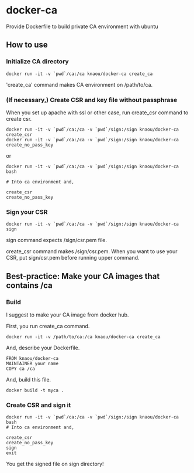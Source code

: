 docker-ca
===========

Provide Dockerfile to build private CA environment with ubuntu

## How to use

### Initialize CA directory

    docker run -it -v `pwd`/ca:/ca knaou/docker-ca create_ca

'create_ca' command makes CA environment on /path/to/ca.

### (If necessary,) Create CSR and key file without passphrase

When you set up apache with ssl or other case, run create_csr command to create csr.

    docker run -it -v `pwd`/ca:/ca -v `pwd`/sign:/sign knaou/docker-ca create_csr
    docker run -it -v `pwd`/ca:/ca -v `pwd`/sign:/sign knaou/docker-ca create_no_pass_key

or

    docker run -it -v `pwd`/ca:/ca -v `pwd`/sign:/sign knaou/docker-ca bash

    # Into ca environment and,
    
    create_csr
    create_no_pass_key
    
### Sign your CSR

    docker run -it -v `pwd`/ca:/ca -v `pwd`/sign:/sign knaou/docker-ca sign

sign command expects /sign/csr.pem file.
 
create_csr command makes /sign/csr.pem.
When you want to use your CSR, put sign/csr.pem before running upper command.

## Best-practice: Make your CA images that contains /ca

### Build
I suggest to make your CA image from docker hub.

First, you run create_ca command.

    docker run -it -v /path/to/ca:/ca knaou/docker-ca create_ca

And, describe your Dockerfile.

    FROM knaou/docker-ca
    MAINTAINER your name
    COPY ca /ca

And, build this file.

    docker build -t myca .

### Create CSR and sign it

    docker run -it -v `pwd`/ca:/ca -v `pwd`/sign:/sign knaou/docker-ca bash
    # Into ca environment and,
    
    create_csr
    create_no_pass_key
    sign
    exit

You get the signed file on sign directory!

